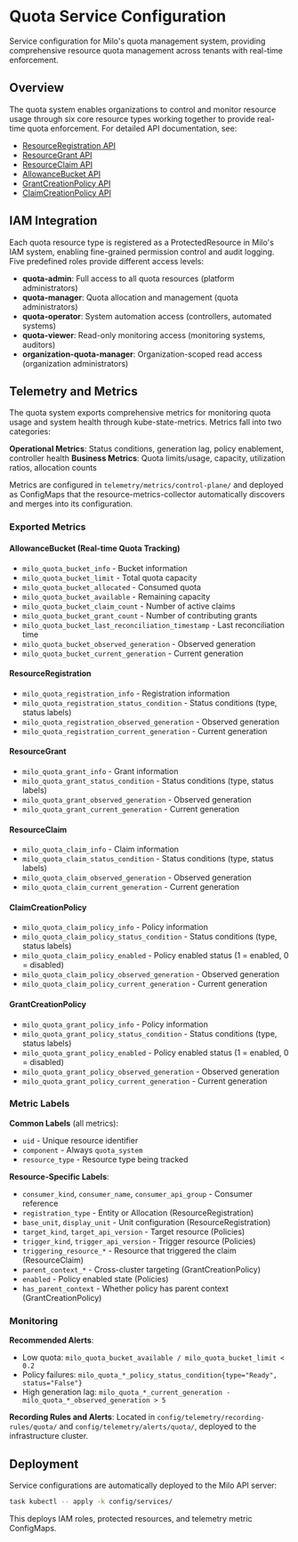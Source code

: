 # Quota Service Configuration

Service configuration for Milo's quota management system, providing comprehensive resource quota management across tenants with real-time enforcement.

## Overview

The quota system enables organizations to control and monitor resource usage through six core resource types working together to provide real-time quota enforcement. For detailed API documentation, see:

- [ResourceRegistration API](../../../docs/api/resourceregistrations.md)
- [ResourceGrant API](../../../docs/api/resourcegrants.md)
- [ResourceClaim API](../../../docs/api/resourceclaims.md)
- [AllowanceBucket API](../../../docs/api/allowancebuckets.md)
- [GrantCreationPolicy API](../../../docs/api/grantcreationpolicies.md)
- [ClaimCreationPolicy API](../../../docs/api/claimcreationpolicies.md)

## IAM Integration

Each quota resource type is registered as a ProtectedResource in Milo's IAM system, enabling fine-grained permission control and audit logging. Five predefined roles provide different access levels:

- **quota-admin**: Full access to all quota resources (platform administrators)
- **quota-manager**: Quota allocation and management (quota administrators)
- **quota-operator**: System automation access (controllers, automated systems)
- **quota-viewer**: Read-only monitoring access (monitoring systems, auditors)
- **organization-quota-manager**: Organization-scoped read access (organization administrators)

## Telemetry and Metrics

The quota system exports comprehensive metrics for monitoring quota usage and system health through kube-state-metrics. Metrics fall into two categories:

**Operational Metrics**: Status conditions, generation lag, policy enablement, controller health
**Business Metrics**: Quota limits/usage, capacity, utilization ratios, allocation counts

Metrics are configured in `telemetry/metrics/control-plane/` and deployed as ConfigMaps that the resource-metrics-collector automatically discovers and merges into its configuration.

### Exported Metrics

#### AllowanceBucket (Real-time Quota Tracking)
- `milo_quota_bucket_info` - Bucket information
- `milo_quota_bucket_limit` - Total quota capacity
- `milo_quota_bucket_allocated` - Consumed quota
- `milo_quota_bucket_available` - Remaining capacity
- `milo_quota_bucket_claim_count` - Number of active claims
- `milo_quota_bucket_grant_count` - Number of contributing grants
- `milo_quota_bucket_last_reconciliation_timestamp` - Last reconciliation time
- `milo_quota_bucket_observed_generation` - Observed generation
- `milo_quota_bucket_current_generation` - Current generation

#### ResourceRegistration
- `milo_quota_registration_info` - Registration information
- `milo_quota_registration_status_condition` - Status conditions (type, status labels)
- `milo_quota_registration_observed_generation` - Observed generation
- `milo_quota_registration_current_generation` - Current generation

#### ResourceGrant
- `milo_quota_grant_info` - Grant information
- `milo_quota_grant_status_condition` - Status conditions (type, status labels)
- `milo_quota_grant_observed_generation` - Observed generation
- `milo_quota_grant_current_generation` - Current generation

#### ResourceClaim
- `milo_quota_claim_info` - Claim information
- `milo_quota_claim_status_condition` - Status conditions (type, status labels)
- `milo_quota_claim_observed_generation` - Observed generation
- `milo_quota_claim_current_generation` - Current generation

#### ClaimCreationPolicy
- `milo_quota_claim_policy_info` - Policy information
- `milo_quota_claim_policy_status_condition` - Status conditions (type, status labels)
- `milo_quota_claim_policy_enabled` - Policy enabled status (1 = enabled, 0 = disabled)
- `milo_quota_claim_policy_observed_generation` - Observed generation
- `milo_quota_claim_policy_current_generation` - Current generation

#### GrantCreationPolicy
- `milo_quota_grant_policy_info` - Policy information
- `milo_quota_grant_policy_status_condition` - Status conditions (type, status labels)
- `milo_quota_grant_policy_enabled` - Policy enabled status (1 = enabled, 0 = disabled)
- `milo_quota_grant_policy_observed_generation` - Observed generation
- `milo_quota_grant_policy_current_generation` - Current generation

### Metric Labels

**Common Labels** (all metrics):
- `uid` - Unique resource identifier
- `component` - Always `quota_system`
- `resource_type` - Resource type being tracked

**Resource-Specific Labels**:
- `consumer_kind`, `consumer_name`, `consumer_api_group` - Consumer reference
- `registration_type` - Entity or Allocation (ResourceRegistration)
- `base_unit`, `display_unit` - Unit configuration (ResourceRegistration)
- `target_kind`, `target_api_version` - Target resource (Policies)
- `trigger_kind`, `trigger_api_version` - Trigger resource (Policies)
- `triggering_resource_*` - Resource that triggered the claim (ResourceClaim)
- `parent_context_*` - Cross-cluster targeting (GrantCreationPolicy)
- `enabled` - Policy enabled state (Policies)
- `has_parent_context` - Whether policy has parent context (GrantCreationPolicy)

### Monitoring

**Recommended Alerts**:
- Low quota: `milo_quota_bucket_available / milo_quota_bucket_limit < 0.2`
- Policy failures: `milo_quota_*_policy_status_condition{type="Ready", status="False"}`
- High generation lag: `milo_quota_*_current_generation - milo_quota_*_observed_generation > 5`

**Recording Rules and Alerts**: Located in `config/telemetry/recording-rules/quota/` and `config/telemetry/alerts/quota/`, deployed to the infrastructure cluster.

## Deployment

Service configurations are automatically deployed to the Milo API server:

```bash
task kubectl -- apply -k config/services/
```

This deploys IAM roles, protected resources, and telemetry metric ConfigMaps.
